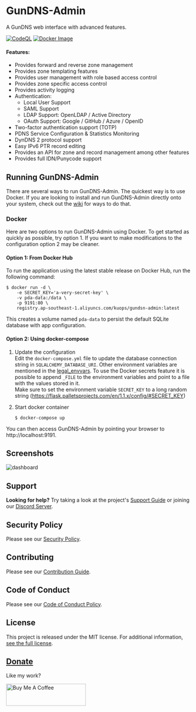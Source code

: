 # GunDNS-Admin

A GunDNS web interface with advanced features.

[![CodeQL](https://github.com/nicelizhi/gundns-admin/actions/workflows/codeql-analysis.yml/badge.svg?branch=master)](https://github.com/nicelizhi/gundns-admin/actions/workflows/codeql-analysis.yml)
[![Docker Image](https://github.com/nicelizhi/gundns-admin/actions/workflows/build-and-publish.yml/badge.svg?branch=master)](https://github.com/nicelizhi/gundns-admin/actions/workflows/build-and-publish.yml)

#### Features:

- Provides forward and reverse zone management
- Provides zone templating features
- Provides user management with role based access control
- Provides zone specific access control
- Provides activity logging
- Authentication:
  - Local User Support
  - SAML Support
  - LDAP Support: OpenLDAP / Active Directory
  - OAuth Support: Google / GitHub / Azure / OpenID
- Two-factor authentication support (TOTP)
- PDNS Service Configuration & Statistics Monitoring
- DynDNS 2 protocol support
- Easy IPv6 PTR record editing
- Provides an API for zone and record management among other features
- Provides full IDN/Punycode support

## Running GunDNS-Admin

There are several ways to run GunDNS-Admin. The quickest way is to use Docker.
If you are looking to install and run GunDNS-Admin directly onto your system, check out
the [wiki](https://github.com/nicelizhi/GunDNS-Admin/blob/master/docs/wiki/) for ways to do that.

### Docker

Here are two options to run GunDNS-Admin using Docker.
To get started as quickly as possible, try option 1. If you want to make modifications to the configuration option 2 may
be cleaner.

#### Option 1: From Docker Hub

To run the application using the latest stable release on Docker Hub, run the following command:

```
$ docker run -d \
    -e SECRET_KEY='a-very-secret-key' \
    -v pda-data:/data \
    -p 9191:80 \
    registry.ap-southeast-1.aliyuncs.com/kuops/gundsn-admin:latest
```

This creates a volume named `pda-data` to persist the default SQLite database with app configuration.

#### Option 2: Using docker-compose

1. Update the configuration   
   Edit the `docker-compose.yml` file to update the database connection string in `SQLALCHEMY_DATABASE_URI`.
   Other environment variables are mentioned in
   the [legal_envvars](https://github.com/nicelizhi/GunDNS-Admin/blob/master/configs/docker_config.py#L5-L46).
   To use the Docker secrets feature it is possible to append `_FILE` to the environment variables and point to a file
   with the values stored in it.   
   Make sure to set the environment variable `SECRET_KEY` to a long random
   string (https://flask.palletsprojects.com/en/1.1.x/config/#SECRET_KEY)

2. Start docker container
   ```
   $ docker-compose up
   ```

You can then access GunDNS-Admin by pointing your browser to http://localhost:9191.

## Screenshots

![dashboard](docs/screenshots/dashboard.png)

## Support

**Looking for help?** Try taking a look at the project's
[Support Guide](https://github.com/nicelizhi/GunDNS-Admin/blob/master/.github/SUPPORT.md) or joining
our [Discord Server](https://discord.powerdnsadmin.org).

## Security Policy

Please see our [Security Policy](https://github.com/nicelizhi/GunDNS-Admin/blob/master/SECURITY.md).

## Contributing

Please see our [Contribution Guide](https://github.com/nicelizhi/GunDNS-Admin/blob/master/docs/CONTRIBUTING.md).

## Code of Conduct

Please see our [Code of Conduct Policy](https://github.com/nicelizhi/GunDNS-Admin/blob/master/docs/CODE_OF_CONDUCT.md).

## License

This project is released under the MIT license. For additional
information, [see the full license](https://github.com/nicelizhi/GunDNS-Admin/blob/master/LICENSE).

## [Donate](https://www.buymeacoffee.com/nicelizhi)

Like my work?

<a href="https://www.buymeacoffee.com/nicelizhi" target="_blank"><img src="https://cdn.buymeacoffee.com/buttons/v2/default-blue.png" alt="Buy Me A Coffee" style="height: 60px !important;width: 217px !important;" ></a>

